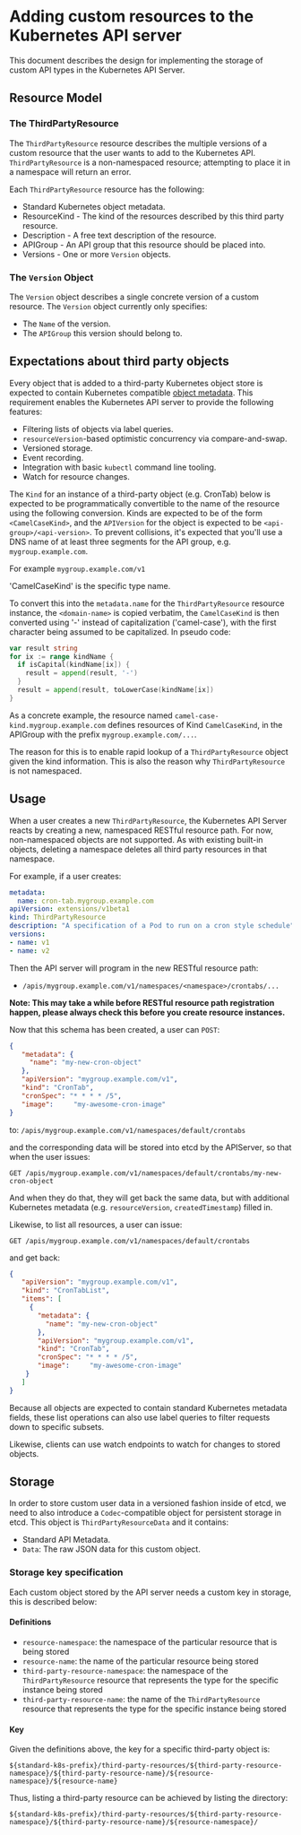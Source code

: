 # Adding custom resources to the Kubernetes API server

This document describes the design for implementing the storage of custom API
types in the Kubernetes API Server.


## Resource Model

### The ThirdPartyResource

The `ThirdPartyResource` resource describes the multiple versions of a custom
resource that the user wants to add to the Kubernetes API. `ThirdPartyResource`
is a non-namespaced resource; attempting to place it in a namespace will return
an error.

Each `ThirdPartyResource` resource has the following:
   * Standard Kubernetes object metadata.
   * ResourceKind - The kind of the resources described by this third party
resource.
   * Description - A free text description of the resource.
   * APIGroup - An API group that this resource should be placed into.
   * Versions - One or more `Version` objects.

### The `Version` Object

The `Version` object describes a single concrete version of a custom resource.
The `Version` object currently only specifies:
   * The `Name` of the version.
   * The `APIGroup` this version should belong to.

## Expectations about third party objects

Every object that is added to a third-party Kubernetes object store is expected
to contain Kubernetes compatible [object metadata](../devel/api-conventions.md#metadata).
This requirement enables the Kubernetes API server to provide the following
features:
   * Filtering lists of objects via label queries.
   * `resourceVersion`-based optimistic concurrency via compare-and-swap.
   * Versioned storage.
   * Event recording.
   * Integration with basic `kubectl` command line tooling.
   * Watch for resource changes.

The `Kind` for an instance of a third-party object (e.g. CronTab) below is
expected to be programmatically convertible to the name of the resource using
the following conversion. Kinds are expected to be of the form
`<CamelCaseKind>`, and the `APIVersion` for the object is expected to be
`<api-group>/<api-version>`. To prevent collisions, it's expected that you'll
use a DNS name of at least three segments for the API group, e.g. `mygroup.example.com`.

For example `mygroup.example.com/v1`

'CamelCaseKind' is the specific type name.

To convert this into the `metadata.name` for the `ThirdPartyResource` resource
instance, the `<domain-name>` is copied verbatim, the `CamelCaseKind` is then
converted using '-' instead of capitalization ('camel-case'), with the first
character being assumed to be capitalized. In pseudo code:

```go
var result string
for ix := range kindName {
  if isCapital(kindName[ix]) {
    result = append(result, '-')
  }
  result = append(result, toLowerCase(kindName[ix])
}
```

As a concrete example, the resource named `camel-case-kind.mygroup.example.com` defines
resources of Kind `CamelCaseKind`, in the APIGroup with the prefix
`mygroup.example.com/...`.

The reason for this is to enable rapid lookup of a `ThirdPartyResource` object
given the kind information. This is also the reason why `ThirdPartyResource` is
not namespaced.

## Usage

When a user creates a new `ThirdPartyResource`, the Kubernetes API Server reacts
by creating a new, namespaced RESTful resource path. For now, non-namespaced
objects are not supported. As with existing built-in objects, deleting a
namespace deletes all third party resources in that namespace.

For example, if a user creates:

```yaml
metadata:
  name: cron-tab.mygroup.example.com
apiVersion: extensions/v1beta1
kind: ThirdPartyResource
description: "A specification of a Pod to run on a cron style schedule"
versions:
- name: v1
- name: v2
```

Then the API server will program in the new RESTful resource path:
   * `/apis/mygroup.example.com/v1/namespaces/<namespace>/crontabs/...`

**Note: This may take a while before RESTful resource path registration happen, please
always check this before you create resource instances.**

Now that this schema has been created, a user can `POST`:

```json
{
   "metadata": {
     "name": "my-new-cron-object"
   },
   "apiVersion": "mygroup.example.com/v1",
   "kind": "CronTab",
   "cronSpec": "* * * * /5",
   "image":     "my-awesome-cron-image"
}
```

to: `/apis/mygroup.example.com/v1/namespaces/default/crontabs`

and the corresponding data will be stored into etcd by the APIServer, so that
when the user issues:

```
GET /apis/mygroup.example.com/v1/namespaces/default/crontabs/my-new-cron-object
```

And when they do that, they will get back the same data, but with additional
Kubernetes metadata (e.g. `resourceVersion`, `createdTimestamp`) filled in.

Likewise, to list all resources, a user can issue:

```
GET /apis/mygroup.example.com/v1/namespaces/default/crontabs
```

and get back:

```json
{
   "apiVersion": "mygroup.example.com/v1",
   "kind": "CronTabList",
   "items": [
     {
       "metadata": {
         "name": "my-new-cron-object"
       },
       "apiVersion": "mygroup.example.com/v1",
       "kind": "CronTab",
       "cronSpec": "* * * * /5",
       "image":     "my-awesome-cron-image"
    }
   ]
}
```

Because all objects are expected to contain standard Kubernetes metadata fields,
these list operations can also use label queries to filter requests down to
specific subsets.

Likewise, clients can use watch endpoints to watch for changes to stored
objects.

## Storage

In order to store custom user data in a versioned fashion inside of etcd, we
need to also introduce a `Codec`-compatible object for persistent storage in
etcd. This object is `ThirdPartyResourceData` and it contains:
   * Standard API Metadata.
   * `Data`: The raw JSON data for this custom object.

### Storage key specification

Each custom object stored by the API server needs a custom key in storage, this
is described below:

#### Definitions

   * `resource-namespace`: the namespace of the particular resource that is
being stored
   * `resource-name`: the name of the particular resource being stored
   * `third-party-resource-namespace`: the namespace of the `ThirdPartyResource`
resource that represents the type for the specific instance being stored
   * `third-party-resource-name`: the name of the `ThirdPartyResource` resource
that represents the type for the specific instance being stored

#### Key

Given the definitions above, the key for a specific third-party object is:

```
${standard-k8s-prefix}/third-party-resources/${third-party-resource-namespace}/${third-party-resource-name}/${resource-namespace}/${resource-name}
```

Thus, listing a third-party resource can be achieved by listing the directory:

```
${standard-k8s-prefix}/third-party-resources/${third-party-resource-namespace}/${third-party-resource-name}/${resource-namespace}/
```
